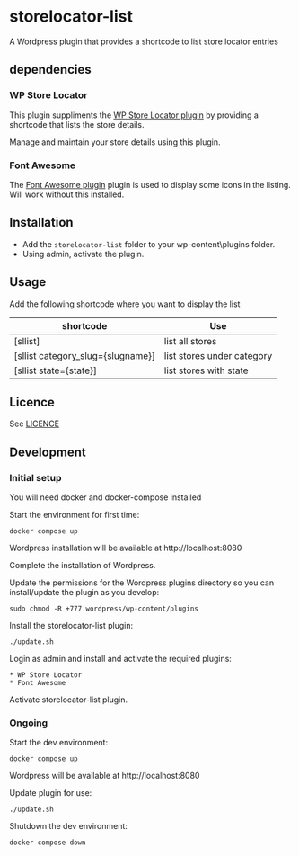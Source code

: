 # storelocator-list 

A Wordpress plugin that provides a shortcode to list store locator entries

## dependencies

### WP Store Locator

This plugin suppliments the [WP Store Locator plugin](https://wordpress.org/plugins/wp-store-locator/) by providing a shortcode that lists the store details.

Manage and maintain your store details using this plugin.

### Font Awesome

The [Font Awesome plugin](https://wordpress.org/plugins/font-awesome/) plugin is used to display some icons in the listing. Will work without this installed.

## Installation

* Add the `storelocator-list` folder to your wp-content\plugins folder.
* Using admin, activate the plugin.

## Usage

Add the following shortcode where you want to display the list

| shortcode                          | Use                        |
|------------------------------------|----------------------------|
| \[sllist]                          | list all stores            |
| \[sllist category_slug={slugname}] | list stores under category |  
| \[sllist state={state}]            | list stores with state     |

## Licence
See [LICENCE](LICENCE)

## Development

### Initial setup

You will need docker and docker-compose installed

Start the environment for first time:

    docker compose up

Wordpress installation will be available at http://localhost:8080

Complete the installation of Wordpress.

Update the permissions for the Wordpress plugins directory so you 
can install/update the plugin as you develop:

    sudo chmod -R +777 wordpress/wp-content/plugins

Install the storelocator-list plugin:

    ./update.sh

Login as admin and install and activate the required plugins:

    * WP Store Locator
    * Font Awesome

Activate storelocator-list plugin.

### Ongoing

Start the dev environment:

    docker compose up

Wordpress will be available at http://localhost:8080

Update plugin for use:

    ./update.sh

Shutdown the dev environment:

    docker compose down